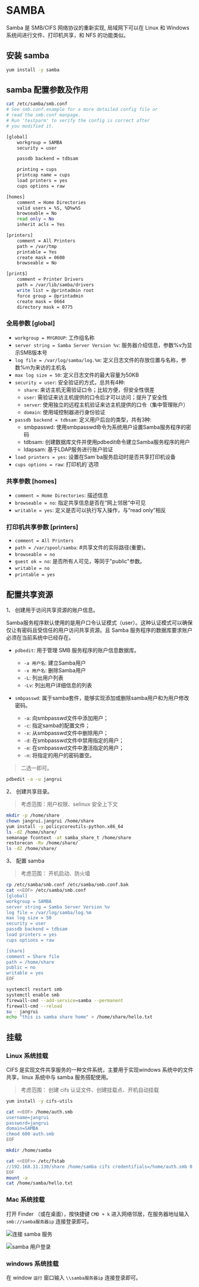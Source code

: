 # SAMBA

Samba 是 SMB/CIFS 网络协议的重新实现, 局域网下可以在 Linux 和 Windows 系统间进行文件、打印机共享，和 NFS 的功能类似。

## 安装 samba

```bash
yum install -y samba
```

## samba 配置参数及作用

```bash
cat /etc/samba/smb.conf
# See smb.conf.example for a more detailed config file or
# read the smb.conf manpage.
# Run 'testparm' to verify the config is correct after
# you modified it.

[global]
    workgroup = SAMBA
    security = user

    passdb backend = tdbsam

    printing = cups
    printcap name = cups
    load printers = yes
    cups options = raw

[homes]
    comment = Home Directories
    valid users = %S, %D%w%S
    browseable = No
    read only = No
    inherit acls = Yes

[printers]
    comment = All Printers
    path = /var/tmp
    printable = Yes
    create mask = 0600
    browseable = No

[print$]
    comment = Printer Drivers
    path = /var/lib/samba/drivers
    write list = @printadmin root
    force group = @printadmin
    create mask = 0664
    directory mask = 0775
```

### 全局参数 [global]

- `workgroup = MYGROUP`: 工作组名称
- `server string = Samba Server Version %v`: 服务器介绍信息，参数%v为显示SMB版本号
- `log file = /var/log/samba/log.%m`: 定义日志文件的存放位置与名称，参数%m为来访的主机名
- `max log size = 50`: 定义日志文件的最大容量为50KB
- `security = user`: 安全验证的方式，总共有4种:
  - `share`: 来访主机无需验证口令；比较方便，但安全性很差
  - `user`: 需验证来访主机提供的口令后才可以访问；提升了安全性
  - `server`: 使用独立的远程主机验证来访主机提供的口令（集中管理账户）
  - `domain`: 使用域控制器进行身份验证
- `passdb backend = tdbsam`: 定义用户后台的类型，共有3种:
  - smbpasswd: 使用smbpasswd命令为系统用户设置Samba服务程序的密码
  - tdbsam: 创建数据库文件并使用pdbedit命令建立Samba服务程序的用户
  - ldapsam: 基于LDAP服务进行账户验证
- `load printers = yes`: 设置在Sam`ba服务启动时是否共享打印机设备
- `cups options = raw`: 打印机的`选项

### 共享参数 [homes]

- `comment = Home Directories`: 描述信息
- `browseable = no`: 指定共享信息是否在“网上邻居”中可见
- `writable = yes`: 定义是否可以执行写入操作，与“read only”相反

### 打印机共享参数 [printers]

- `comment = All Printers`
- `path = /var/spool/samba`: #共享文件的实际路径(重要)。
- `browseable = no`
- `guest ok = no`: 是否所有人可见，等同于"public"参数。
- `writable = no`
- `printable = yes`

## 配置共享资源

1、 创建用于访问共享资源的账户信息。

Samba服务程序默认使用的是用户口令认证模式（user）。这种认证模式可以确保仅让有密码且受信任的用户访问共享资源。且 Samba 服务程序的数据库要求账户必须在当前系统中已经存在。

- `pdbedit`: 用于管理 SMB 服务程序的账户信息数据库。
  - `-a 用户名`: 建立Samba用户
  - `-x 用户名`: 删除Samba用户
  - `-L`: 列出用户列表
  - `-Lv`: 列出用户详细信息的列表

- `smbpasswd`: 属于samba套件，能够实现添加或删除samba用户和为用户修改密码。
  - `-a`: 向smbpasswd文件中添加用户；
  - `-c`: 指定samba的配置文件；
  - `-x`: 从smbpasswd文件中删除用户；
  - `-d`: 在smbpasswd文件中禁用指定的用户；
  - `-e`: 在smbpasswd文件中激活指定的用户；
  - `-n`: 将指定的用户的密码置空。

> 二选一即可。

```bash
pdbedit -a -u jangrui
```

2、 创建共享目录。

> 考虑范围：用户权限、selinux 安全上下文

```bash
mkdir -p /home/share
chown jangrui.jangrui /home/share
yum install -y policycoreutils-python.x86_64
ls -dZ /home/share/
semanage fcontext -at samba_share_t /home/share
restorecon -Rv /home/share/
ls -dZ /home/share/
```

3、 配置 samba

> 考虑范围： 开机启动、防火墙

```bash
cp /etc/samba/smb.conf /etc/samba/smb.conf.bak
cat <<EOF> /etc/samba/smb.conf
[global]
workgroup = SAMBA
server string = Samba Server Version %v
log file = /var/log/samba/log.%m
max log size = 50
security = user
passdb backend = tdbsam
load printers = yes
cups options = raw

[share]
comment = Share file
path = /home/share
public = no
writable = yes
EOF

systemctl restart smb
systemctl enable smb
firewall-cmd --add-service=samba --permanent
firewall-cmd --reload
su - jangrui
echo "this is samba share home" > /home/share/hello.txt
```

## 挂载

### Linux 系统挂载

CIFS 是实现文件共享服务的一种文件系统，主要用于实现windows 系统中的文件共享，linux 系统中与 samba 服务搭配使用。

> 考虑范围： 创建 cifs 认证文件、创建挂载点、开机自动挂载

```bash
yum install -y cifs-utils

cat <<EOF> /home/auth.smb
username=jangrui
password=jangrui
domain=SAMBA
chmod 600 auth.smb
EOF

mkdir /home/samba

cat <<EOF>> /etc/fstab
//192.168.11.130/share /home/samba cifs credentifials=/home/auth.smb 0 0
EOF
mount -a
cat /home/samba/hello.txt
```

### Mac 系统挂载

打开 Finder （或在桌面），按快捷键 `CMD + k` 进入网络邻居，在服务器地址输入 `smb://samba服务器ip` 连接登录即可。

![连接 samba 服务](../_media/samba-mac-smb.png)

![samba 用户登录](../_media/samba-mac-login.png)

### windows 系统挂载

在 window `运行` 窗口输入 `\\samba服务器ip` 连接登录即可。
